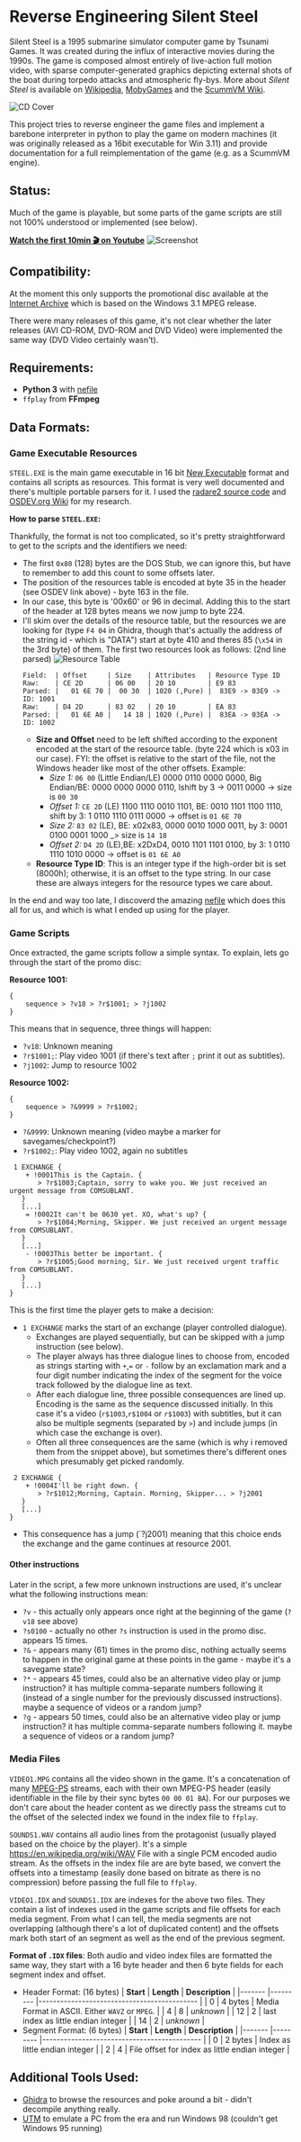 # Reverse Engineering Silent Steel

Silent Steel is a 1995 submarine simulator computer game by Tsunami Games. It was created during the influx of interactive movies during the 1990s. The game is composed almost entirely of live-action full motion video, with sparse computer-generated graphics depicting external shots of the boat during torpedo attacks and atmospheric fly-bys. More about _Silent Steel_ is available on [Wikipedia](https://en.wikipedia.org/wiki/Silent_Steel), [MobyGames](https://www.mobygames.com/game/7993/silent-steel/) and the [ScummVM Wiki](https://wiki.scummvm.org/index.php/Silent_Steel).

![CD Cover](cover.jpg)

This project tries to reverse engineer the game files and implement a barebone interpreter in python to play the game on modern machines (it was originally released as a 16bit executable for Win 3.11) and provide documentation for a full reimplementation of the game (e.g. as a ScummVM engine).

## Status:

Much of the game is playable, but some parts of the game scripts are still not 100% understood or implemented (see below).

**[Watch the first 10min 🎬 on Youtube](https://youtu.be/tYT6yM3C5GM)**
![Screenshot](screenshot.png)

## Compatibility:

At the moment this only supports the promotional disc available at the [Internet Archive](https://archive.org/details/silentsteeldisconepromotional) which is based on the Windows 3.1 MPEG release.

There were many releases of this game, it's not clear whether the later releases (AVI CD-ROM, DVD-ROM and DVD Video) were implemented the same way (DVD Video certainly wasn't).

## Requirements:

- **Python 3** with [nefile](https://github.com/npjg/nefile)
- `ffplay` from **FFmpeg**

## Data Formats:

### Game Executable Resources

`STEEL.EXE` is the main game executable in 16 bit [New Executable](https://en.wikipedia.org/wiki/New_Executable) format and contains all scripts as resources. This format is very well documented and there's multiple portable parsers for it. I used the [radare2 source code](https://github.com/radareorg/radare2/blob/master/libr/bin/format/ne) and [OSDEV.org Wiki](https://wiki.osdev.org/NE) for my research.

**How to parse `STEEL.EXE`:**

Thankfully, the format is not too complicated, so it's pretty straightforward to get to the scripts and the identifiers we need:

- The first `0x80` (128) bytes are the DOS Stub, we can ignore this, but have to remember to add this count to some offsets later.
- The position of the resources table is encoded at byte 35 in the header (see OSDEV link above) - byte 163 in the file.
- In our case, this byte is '00x60' or 96 in decimal. Adding this to the start of the header at 128 bytes means we now jump to byte 224.
- I'll skim over the details of the resource table, but the resources we are looking for (type `F4 04` in Ghidra, though that's actually the address of the string id - which is "DATA") start at byte 410 and theres 85 (`\x54` in the 3rd byte) of them. The first two resources look as follows: (2nd line parsed)
  ![Resource Table](steel_exe-resource-table.png)
  ```
  Field:  | Offset     | Size    | Attributes   | Resource Type ID
  Raw:    | CE 2D      | 06 00   | 20 10        | E9 83
  Parsed: |   01 6E 70 |  00 30  | 1020 (,Pure) |  83E9 -> 03E9 -> ID: 1001
  Raw:    | D4 2D      | 83 02   | 20 10        | EA 83
  Parsed: |   01 6E A0 |   14 18 | 1020 (,Pure) |  83EA -> 03EA -> ID: 1002
  ```
  - **Size and Offset** need to be left shifted according to the exponent encoded at the start of the resource table. (byte 224 which is x03 in our case). FYI: the offset is relative to the start of the file, not the Windows header like most of the other offsets. Example:
    - _Size 1:_ `06 00` (Little Endian/LE) 0000 0110 0000 0000, Big Endian/BE: 0000 0000 0000 0110, lshift by 3 -> 0011 0000 -> size is `00 30`
    - _Offset 1:_ `CE 2D` (LE) 1100 1110 0010 1101, BE: 0010 1101 1100 1110, shift by 3: 1 0110 1110 0111 0000 -> offset is `01 6E 70`
    - _Size 2:_ `83 02` (LE), BE: x02x83, 0000 0010 1000 0011, by 3: 0001 0100 0001 1000 \_> size is `14 18`
    - _Offset 2:_ `D4 2D` (LE),BE: x2DxD4, 0010 1101 1101 0100, by 3: 1 0110 1110 1010 0000 -> offset is `01 6E A0`
  - **Resource Type ID**: This is an integer type if the high-order bit is set (8000h); otherwise, it is an offset to the type string. In our case these are always integers for the resource types we care about.

In the end and way too late, I discoverd the amazing [nefile](https://github.com/npjg/nefile) which does this all for us, and which is what I ended up using for the player.

### Game Scripts

Once extracted, the game scripts follow a simple syntax. To explain, lets go through the start of the promo disc:

**Resource 1001:**

```
{
    sequence > ?v18 > ?r$1001; > ?j1002
}
```

This means that in sequence, three things will happen:

- `?v18`: Unknown meaning
- `?r$1001;`: Play video 1001 (if there's text after `;` print it out as subtitles).
- `?j1002`: Jump to resource 1002

**Resource 1002:**

```
{
    sequence > ?&9999 > ?r$1002;
}
```

- `?&9999`: Unknown meaning (video maybe a marker for savegames/checkpoint?)
- `?r$1002;`: Play video 1002, again no subtitles

```
 1 EXCHANGE {
    + !0001This is the Captain. {
       > ?r$1003;Captain, sorry to wake you. We just received an urgent message from COMSUBLANT.
   }
   [...]
    = !0002It can't be 0630 yet. XO, what's up? {
       > ?r$1004;Morning, Skipper. We just received an urgent message from COMSUBLANT.
   }
   [...]
    - !0003This better be important. {
       > ?r$1005;Good morning, Sir. We just received urgent traffic from COMSUBLANT.
   }
   [...]
}
```

This is the first time the player gets to make a decision:

- `1 EXCHANGE` marks the start of an exchange (player controlled dialogue).
  - Exchanges are played sequentially, but can be skipped with a jump instruction (see below).
  - The player always has three dialogue lines to choose from, encoded as strings starting with `+`,`=` or `-` follow by an exclamation mark and a four digit number indicating the index of the segment for the voice track followed by the dialogue line as text.
  - After each dialogue line, three possible consequences are lined up. Encoding is the same as the sequence discussed initially. In this case it's a video (`r$1003`,`r$1004` or `r$1003`) with subtitles, but it can also be multiple segments (separated by `>`) and include jumps (in which case the exchange is over).
  - Often all three consequences are the same (which is why i removed them from the snippet above), but sometimes there's different ones which presumably get picked randomly.

```
 2 EXCHANGE {
    + !0004I'll be right down. {
       > ?r$1012;Morning, Captain. Morning, Skipper... > ?j2001
   }
   [...]
}
```

- This consequence has a jump (`?j2001) meaning that this choice ends the exchange and the game continues at resource 2001.

#### Other instructions

Later in the script, a few more unknown instructions are used, it's unclear what the following instructions mean:

- `?v` - this actually only appears once right at the beginning of the game (`?v18` see above)
- `?s0100` - actually no other `?s` instruction is used in the promo disc. appears 15 times.
- `?&` - appears many (61) times in the promo disc, nothing actually seems to happen in the original game at these points in the game - maybe it's a savegame state?
- `?*` - appears 45 times, could also be an alternative video play or jump instruction? it has multiple comma-separate numbers following it (instead of a single number for the previously discussed instructions). maybe a sequence of videos or a random jump?
- `?g` - appears 50 times, could also be an alternative video play or jump instruction? it has multiple comma-separate numbers following it. maybe a sequence of videos or a random jump?

### Media Files

`VIDEO1.MPG` contains all the video shown in the game. It's a concatenation of many [MPEG-PS](https://en.wikipedia.org/wiki/MPEG_program_stream) streams, each with their own MPEG-PS header (easily identifiable in the file by their sync bytes `00 00 01 BA`). For our purposes we don't care about the header content as we directly pass the streams cut to the offset of the selected index we found in the index file to `ffplay`.

`SOUNDS1.WAV` contains all audio lines from the protagonist (usually played based on the choice by the player). It's a simple https://en.wikipedia.org/wiki/WAV File with a single PCM encoded audio stream. As the offsets in the index file are are byte based, we convert the offsets into a timestamp (easily done based on bitrate as there is no compression) before passing the full file to `ffplay`.

`VIDEO1.IDX` and `SOUNDS1.IDX` are indexes for the above two files. They contain a list of indexes used in the game scripts and file offsets for each media segment. From what I can tell, the media segments are not overlapping (although there's a lot of duplicated content) and the offsets mark both start of an segment as well as the end of the previous segment.

**Format of `.IDX` files**: Both audio and video index files are formatted the same way, they start with a 16 byte header and then 6 byte fields for each segment index and offset.

- Header Format: (16 bytes)
  | **Start** | **Length** | **Description** |
  |------- |--------- |-------------------------------------------- |
  | 0 | 4 bytes | Media Format in ASCII. Either `WAVZ` or `MPEG`. |
  | 4 | 8 | _unknown_ |
  | 12 | 2 | last index as little endian integer |
  | 14 | 2 | _unknown_ |
- Segment Format: (6 bytes)
  | **Start** | **Length** | **Description** |
  |------- |--------- |-------------------------------------------- |
  | 0 | 2 bytes | Index as little endian integer |
  | 2 | 4 | File offset for index as little endian integer |

## Additional Tools Used:

- [Ghidra](https://ghidra-sre.org/) to browse the resources and poke around a bit - didn't decompile anything really.
- [UTM](https://github.com/utmapp/UTM) to emulate a PC from the era and run Windows 98 (couldn't get Windows 95 running)
